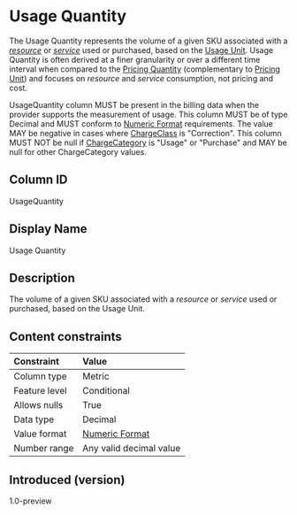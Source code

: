 # Usage Quantity

The Usage Quantity represents the volume of a given SKU associated with a [*resource*](#glossary:resource) or [*service*](#glossary:service) used or purchased, based on the [Usage Unit](#usageunit). Usage Quantity is often derived at a finer granularity or over a different time interval when compared to the [Pricing Quantity](#pricingquantity) (complementary to [Pricing Unit](#pricingunit)) and focuses on *resource* and *service* consumption, not pricing and cost.

UsageQuantity column MUST be present in the billing data when the provider supports the measurement of usage. This column MUST be of type Decimal and MUST conform to [Numeric Format](#numericformat) requirements. The value MAY be negative in cases where [ChargeClass](#chargeclass) is "Correction". This column MUST NOT be null if [ChargeCategory](#chargecategory) is "Usage" or "Purchase" and MAY be null for other ChargeCategory values.

## Column ID

UsageQuantity

## Display Name

Usage Quantity

## Description

The volume of a given SKU associated with a *resource* or *service* used or purchased, based on the Usage Unit.

## Content constraints

| Constraint      | Value         |
|:----------------|:--------------|
| Column type     | Metric        |
| Feature level   | Conditional   |
| Allows nulls    | True          |
| Data type       | Decimal       |
| Value format    | [Numeric Format](#numericformat) |
| Number range    | Any valid decimal value |

## Introduced (version)

1.0-preview
